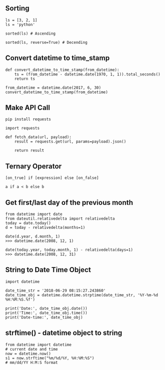 ## Sorting

```
ls = [3, 2, 1]
ls = 'python'

sorted(ls) # Ascending

sorted(ls, reverse=True) # Decending

```

## Convert datetime to time_stamp

```
def convert_datetime_to_time_stamp(from_datetime):
    ts = (from_datetime - datetime.date(1970, 1, 1)).total_seconds() 
    return ts
```

```
from_datetime = datetime.date(2017, 6, 30)
convert_datetime_to_time_stamp(from_datetime)
```

## Make API Call
`pip install requests`

`import requests`

```
def fetch_data(url, payload):
    result = requests.get(url, params=payload).json()
    
    return result
```


## Ternary Operator

`[on_true] if [expression] else [on_false]`

`a if a < b else b`


## Get first/last day of the previous month

```
from datetime import date
from dateutil.relativedelta import relativedelta
today = date.today()
d = today - relativedelta(months=1)

date(d.year, d.month, 1)
>>> datetime.date(2008, 12, 1)

date(today.year, today.month, 1) - relativedelta(days=1)
>>> datetime.date(2008, 12, 31)
```


## String to Date Time Object

```
import datetime

date_time_str = '2018-06-29 08:15:27.243860'
date_time_obj = datetime.datetime.strptime(date_time_str, '%Y-%m-%d %H:%M:%S.%f')

print('Date:', date_time_obj.date())
print('Time:', date_time_obj.time())
print('Date-time:', date_time_obj)
```

## strftime() - datetime object to string

```
from datetime import datetime
# current date and time
now = datetime.now()
s1 = now.strftime("%m/%d/%Y, %H:%M:%S")
# mm/dd/YY H:M:S format
```
